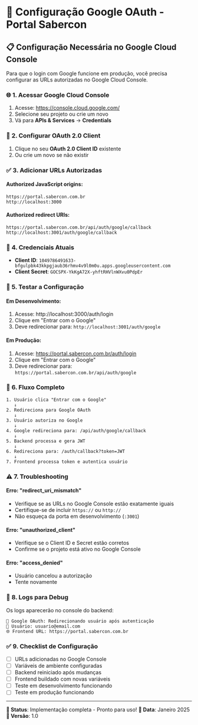 # 🔐 Configuração Google OAuth - Portal Sabercon

## 📋 Configuração Necessária no Google Cloud Console

Para que o login com Google funcione em produção, você precisa configurar as URLs autorizadas no Google Cloud Console.

### 🌐 **1. Acessar Google Cloud Console**
1. Acesse: https://console.cloud.google.com/
2. Selecione seu projeto ou crie um novo
3. Vá para **APIs & Services** → **Credentials**

### 🔑 **2. Configurar OAuth 2.0 Client**
1. Clique no seu **OAuth 2.0 Client ID** existente
2. Ou crie um novo se não existir

### ✅ **3. Adicionar URLs Autorizadas**

#### **Authorized JavaScript origins:**
```
https://portal.sabercon.com.br
http://localhost:3000
```

#### **Authorized redirect URIs:**
```
https://portal.sabercon.com.br/api/auth/google/callback
http://localhost:3001/auth/google/callback
```

### 🔧 **4. Credenciais Atuais**
- **Client ID**: `1049786491633-bfgulpbk43kkpgjaub36rhmv4v9l0m0u.apps.googleusercontent.com`
- **Client Secret**: `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`

### 🧪 **5. Testar a Configuração**

#### **Em Desenvolvimento:**
1. Acesse: http://localhost:3000/auth/login
2. Clique em "Entrar com o Google"
3. Deve redirecionar para: `http://localhost:3001/auth/google`

#### **Em Produção:**
1. Acesse: https://portal.sabercon.com.br/auth/login
2. Clique em "Entrar com o Google"
3. Deve redirecionar para: `https://portal.sabercon.com.br/api/auth/google`

### 🔄 **6. Fluxo Completo**
```
1. Usuário clica "Entrar com o Google"
   ↓
2. Redireciona para Google OAuth
   ↓
3. Usuário autoriza no Google
   ↓
4. Google redireciona para: /api/auth/google/callback
   ↓
5. Backend processa e gera JWT
   ↓
6. Redireciona para: /auth/callback?token=JWT
   ↓
7. Frontend processa token e autentica usuário
```

### ⚠️ **7. Troubleshooting**

#### **Erro: "redirect_uri_mismatch"**
- Verifique se as URLs no Google Console estão exatamente iguais
- Certifique-se de incluir `https://` ou `http://`
- Não esqueça da porta em desenvolvimento (`:3001`)

#### **Erro: "unauthorized_client"**
- Verifique se o Client ID e Secret estão corretos
- Confirme se o projeto está ativo no Google Console

#### **Erro: "access_denied"**
- Usuário cancelou a autorização
- Tente novamente

### 📝 **8. Logs para Debug**
Os logs aparecerão no console do backend:
```
🔐 Google OAuth: Redirecionando usuário após autenticação
👤 Usuário: usuario@email.com
🌐 Frontend URL: https://portal.sabercon.com.br
```

### ✅ **9. Checklist de Configuração**
- [ ] URLs adicionadas no Google Console
- [ ] Variáveis de ambiente configuradas
- [ ] Backend reiniciado após mudanças
- [ ] Frontend buildado com novas variáveis
- [ ] Teste em desenvolvimento funcionando
- [ ] Teste em produção funcionando

---

**🎯 Status**: Implementação completa - Pronto para uso!
**📅 Data**: Janeiro 2025
**🔧 Versão**: 1.0
